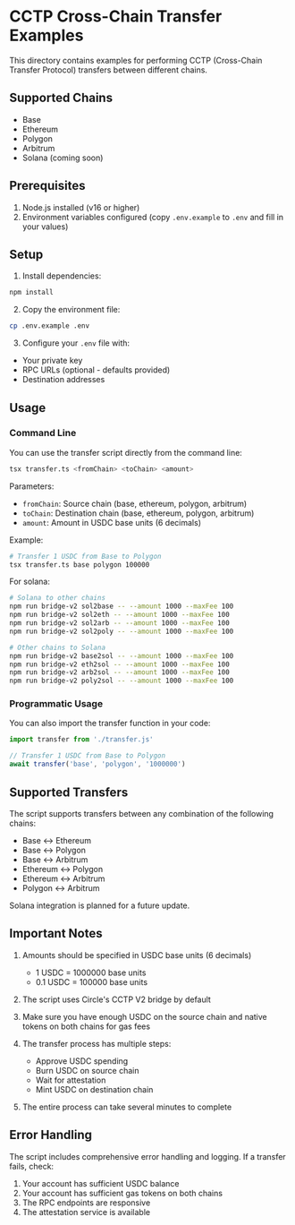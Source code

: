 # CCTP Cross-Chain Transfer Examples

This directory contains examples for performing CCTP (Cross-Chain Transfer Protocol) transfers between different chains.

## Supported Chains

- Base
- Ethereum
- Polygon
- Arbitrum
- Solana (coming soon)

## Prerequisites

1. Node.js installed (v16 or higher)
2. Environment variables configured (copy `.env.example` to `.env` and fill in your values)

## Setup

1. Install dependencies:
```bash
npm install
```

2. Copy the environment file:
```bash
cp .env.example .env
```

3. Configure your `.env` file with:
- Your private key
- RPC URLs (optional - defaults provided)
- Destination addresses

## Usage

### Command Line

You can use the transfer script directly from the command line:

```bash
tsx transfer.ts <fromChain> <toChain> <amount>
```

Parameters:
- `fromChain`: Source chain (base, ethereum, polygon, arbitrum)
- `toChain`: Destination chain (base, ethereum, polygon, arbitrum)
- `amount`: Amount in USDC base units (6 decimals)

Example:
```bash
# Transfer 1 USDC from Base to Polygon
tsx transfer.ts base polygon 100000
```

For solana:
```bash
# Solana to other chains
npm run bridge-v2 sol2base -- --amount 1000 --maxFee 100
npm run bridge-v2 sol2eth -- --amount 1000 --maxFee 100
npm run bridge-v2 sol2arb -- --amount 1000 --maxFee 100
npm run bridge-v2 sol2poly -- --amount 1000 --maxFee 100

# Other chains to Solana
npm run bridge-v2 base2sol -- --amount 1000 --maxFee 100
npm run bridge-v2 eth2sol -- --amount 1000 --maxFee 100
npm run bridge-v2 arb2sol -- --amount 1000 --maxFee 100
npm run bridge-v2 poly2sol -- --amount 1000 --maxFee 100
```

### Programmatic Usage

You can also import the transfer function in your code:

```javascript
import transfer from './transfer.js'

// Transfer 1 USDC from Base to Polygon
await transfer('base', 'polygon', '1000000')
```

## Supported Transfers

The script supports transfers between any combination of the following chains:
- Base ↔️ Ethereum
- Base ↔️ Polygon
- Base ↔️ Arbitrum
- Ethereum ↔️ Polygon
- Ethereum ↔️ Arbitrum
- Polygon ↔️ Arbitrum

Solana integration is planned for a future update.

## Important Notes

1. Amounts should be specified in USDC base units (6 decimals)
   - 1 USDC = 1000000 base units
   - 0.1 USDC = 100000 base units

2. The script uses Circle's CCTP V2 bridge by default

3. Make sure you have enough USDC on the source chain and native tokens on both chains for gas fees

4. The transfer process has multiple steps:
   - Approve USDC spending
   - Burn USDC on source chain
   - Wait for attestation
   - Mint USDC on destination chain

5. The entire process can take several minutes to complete

## Error Handling

The script includes comprehensive error handling and logging. If a transfer fails, check:
1. Your account has sufficient USDC balance
2. Your account has sufficient gas tokens on both chains
3. The RPC endpoints are responsive
4. The attestation service is available 
